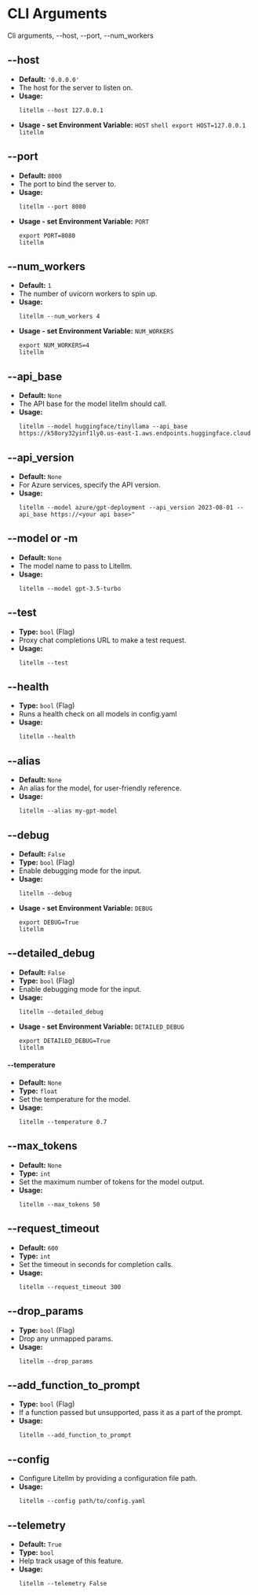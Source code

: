# CLI Arguments
Cli arguments,  --host, --port, --num_workers

## --host
   - **Default:** `'0.0.0.0'`
   - The host for the server to listen on.
   - **Usage:** 
     ```shell
     litellm --host 127.0.0.1
     ```
   - **Usage - set Environment Variable:** `HOST`
    ```shell
    export HOST=127.0.0.1
    litellm
    ```

## --port
   - **Default:** `8000`
   - The port to bind the server to.
   - **Usage:** 
     ```shell
     litellm --port 8080
     ```
  - **Usage - set Environment Variable:** `PORT`
    ```shell
    export PORT=8080
    litellm
    ```

## --num_workers
   - **Default:** `1`
   - The number of uvicorn workers to spin up.
   - **Usage:** 
     ```shell
     litellm --num_workers 4
     ```
  - **Usage - set Environment Variable:** `NUM_WORKERS`
    ```shell
    export NUM_WORKERS=4
    litellm
    ```

## --api_base
   - **Default:** `None`
   - The API base for the model litellm should call.
   - **Usage:** 
     ```shell
     litellm --model huggingface/tinyllama --api_base https://k58ory32yinf1ly0.us-east-1.aws.endpoints.huggingface.cloud
     ```

## --api_version
   - **Default:** `None`
   - For Azure services, specify the API version.
   - **Usage:** 
     ```shell
     litellm --model azure/gpt-deployment --api_version 2023-08-01 --api_base https://<your api base>"
     ```

## --model or -m
   - **Default:** `None`
   - The model name to pass to Litellm.
   - **Usage:** 
     ```shell
     litellm --model gpt-3.5-turbo
     ```

## --test
   - **Type:** `bool` (Flag)
   - Proxy chat completions URL to make a test request.
   - **Usage:** 
     ```shell
     litellm --test
     ```

## --health
   - **Type:** `bool` (Flag)
   - Runs a health check on all models in config.yaml
   - **Usage:** 
     ```shell
     litellm --health
     ```

## --alias
   - **Default:** `None`
   - An alias for the model, for user-friendly reference.
   - **Usage:** 
     ```shell
     litellm --alias my-gpt-model
     ```

## --debug
   - **Default:** `False`
   - **Type:** `bool` (Flag)
   - Enable debugging mode for the input.
   - **Usage:** 
     ```shell
     litellm --debug
     ```
  - **Usage - set Environment Variable:** `DEBUG`
    ```shell
    export DEBUG=True
    litellm
    ```

## --detailed_debug
   - **Default:** `False`
   - **Type:** `bool` (Flag)
   - Enable debugging mode for the input.
   - **Usage:** 
     ```shell
     litellm --detailed_debug
     ```
  - **Usage - set Environment Variable:** `DETAILED_DEBUG`
    ```shell
    export DETAILED_DEBUG=True
    litellm
    ```

#### --temperature
   - **Default:** `None`
   - **Type:** `float`
   - Set the temperature for the model.
   - **Usage:** 
     ```shell
     litellm --temperature 0.7
     ```

## --max_tokens
   - **Default:** `None`
   - **Type:** `int`
   - Set the maximum number of tokens for the model output.
   - **Usage:** 
     ```shell
     litellm --max_tokens 50
     ```

## --request_timeout
   - **Default:** `600`
   - **Type:** `int`
   - Set the timeout in seconds for completion calls.
   - **Usage:** 
     ```shell
     litellm --request_timeout 300
     ```

## --drop_params
   - **Type:** `bool` (Flag)
   - Drop any unmapped params.
   - **Usage:** 
     ```shell
     litellm --drop_params
     ```

## --add_function_to_prompt
   - **Type:** `bool` (Flag)
   - If a function passed but unsupported, pass it as a part of the prompt.
   - **Usage:** 
     ```shell
     litellm --add_function_to_prompt
     ```

## --config
   - Configure Litellm by providing a configuration file path.
   - **Usage:** 
     ```shell
     litellm --config path/to/config.yaml
     ```

## --telemetry
   - **Default:** `True`
   - **Type:** `bool`
   - Help track usage of this feature.
   - **Usage:** 
     ```shell
     litellm --telemetry False
     ```


